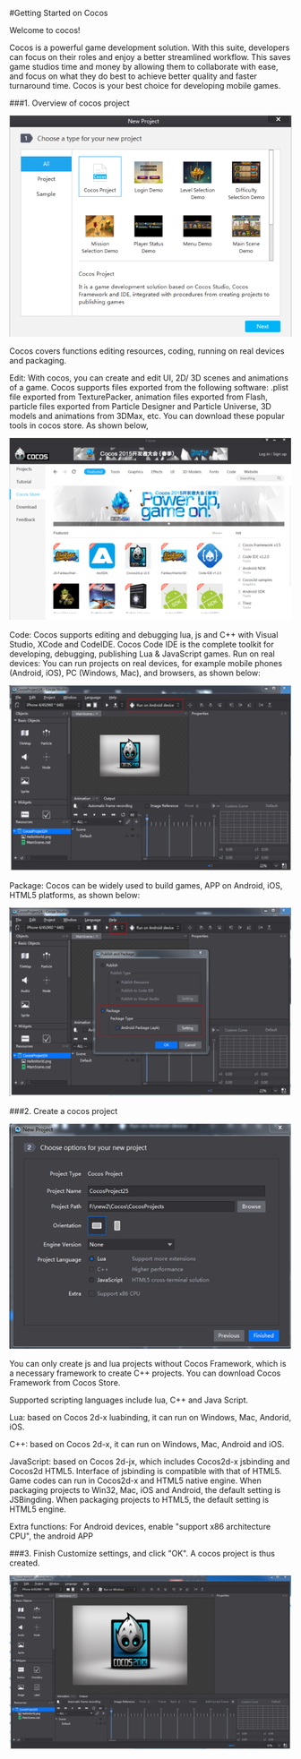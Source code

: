 #Getting Started on Cocos


Welcome to cocos!

Cocos is a powerful game development solution. With this suite, developers can focus on their roles and enjoy a better streamlined workflow. This saves game studios time and money by allowing them to collaborate with ease, and focus on what they do best to achieve better quality and faster turnaround time. Cocos is your best choice for developing mobile games.

###1. Overview of cocos project

 ![image](res/image001.png)

Cocos covers functions editing resources, coding, running on real devices and packaging. 

Edit: With cocos, you can create and edit UI, 2D/ 3D scenes and animations of a game.  Cocos supports files exported from the following software: .plist file exported from TexturePacker, animation files exported from Flash, particle files exported from Particle Designer and Particle Universe, 3D models and animations from 3DMax, etc. You can download these popular tools in cocos store. As shown below,

![image](res/image002.png)

Code: Cocos supports editing and debugging lua, js and C++ with Visual Studio, XCode and CodeIDE. Cocos Code IDE is the complete toolkit for developing, debugging, publishing Lua & JavaScript games. 
Run on real devices: You can run projects on real devices, for example mobile phones (Android, iOS), PC (Windows, Mac), and browsers, as shown below:

![image](res/image003.png)

Package: Cocos can be widely used to build games, APP on Android, iOS, HTML5 platforms, as shown below:
 
![image](res/image004.png)

###2. Create a cocos project

![image](res/image005.png)

You can only create js and lua projects without Cocos Framework, which is a necessary framework to create C++ projects.  You can download Cocos Framework from Cocos Store. 

Supported scripting languages include lua, C++ and Java Script. 

Lua: based on Cocos 2d-x luabinding, it can run on Windows, Mac, Andorid, iOS.
 
C++: based on Cocos 2d-x, it can run on Windows, Mac, Android and iOS. 

JavaScript: based on Cocos 2d-jx, which includes Cocos2d-x jsbinding and Cocos2d HTML5. Interface of jsbinding is compatible with that of HTML5. Game codes can run in Cocos2d-x and HTML5 native engine. When packaging projects to Win32, Mac, iOS and Android, the default setting is JSBingding. When packaging projects to HTML5, the default setting is HTML5 engine. 

Extra functions: For Android devices, enable "support x86 architecture CPU", the android APP 

###3. Finish
Customize settings, and click "OK". A cocos project is thus created. 

![image](res/image006.png)